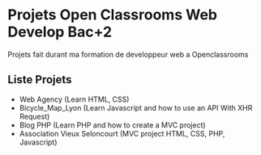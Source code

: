 # Projets Open Classrooms Web Develop Bac+2
Projets fait durant ma formation de developpeur web a Openclassrooms  
## Liste Projets
- Web Agency (Learn HTML, CSS)
- Bicycle_Map_Lyon (Learn Javascript and how to use an API With XHR Request)
- Blog PHP (Learn PHP and how to create a MVC project)
- Association Vieux Seloncourt (MVC project HTML, CSS, PHP, Javascript)
